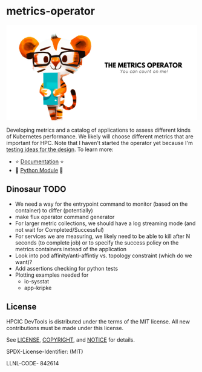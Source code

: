 # metrics-operator

![docs/images/metrics-operator-banner.png](docs/images/metrics-operator-banner.png)

Developing metrics and a catalog of applications to assess different kinds of Kubernetes performance.
We likely will choose different metrics that are important for HPC.
Note that I haven't started the operator yet because I'm [testing ideas for the design](hack/test).
To learn more:

- ⭐️ [Documentation](https://converged-computing.github.io/metrics-operator/) ⭐️
- 🐯️ [Python Module](https://pypi.org/project/metricsoperator/) 🐯️

## Dinosaur TODO

- We need a way for the entrypoint command to monitor (based on the container) to differ (potentially)
- make flux operator command generator
- For larger metric collections, we should have a log streaming mode (and not wait for Completed/Successful)
- For services we are measuring, we likely need to be able to kill after N seconds (to complete job) or to specify the success policy on the metrics containers instead of the application
- Look into pod affinity/anti-affintiy vs. topology constraint (which do we want)?
- Add assertions checking for python tests
- Plotting examples needed for
  - io-sysstat
  - app-kripke

## License

HPCIC DevTools is distributed under the terms of the MIT license.
All new contributions must be made under this license.

See [LICENSE](https://github.com/converged-computing/cloud-select/blob/main/LICENSE),
[COPYRIGHT](https://github.com/converged-computing/cloud-select/blob/main/COPYRIGHT), and
[NOTICE](https://github.com/converged-computing/cloud-select/blob/main/NOTICE) for details.

SPDX-License-Identifier: (MIT)

LLNL-CODE- 842614
